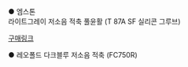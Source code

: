 ● 엠스톤  
라이트그레이 저소음 적축 풀윤활 (T 87A SF 실리콘 그루브)

[구매링크](https://smartstore.naver.com/devicepro/products/5033890023?NaPm=ct%3Dl1t2pm0j%7Cci%3Dcheckout%7Ctr%3Dppc%7Ctrx%3D%7Chk%3D13190d409b1232eb54d121edac301c58fa948c79)

● 레오폴드
다크블루 저소음 적축 (FC750R)
